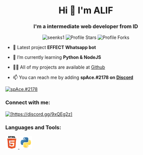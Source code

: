 <!-- https://github.com/seenks1/ -->
<!-- LEAVE A STAR, IF YOU LIKE IT ! -->

<h1 align="center">Hi 👋 I'm ALIF</h1>
<h3 align="center">I'm a intermediate web developer from ID</h3>

<p align="center"> 
<img src="https://komarev.com/ghpvc/?username=seenks1&label=Profile%20views&color=5c12df&style=flat" alt="seenks1" />
<img src="https://img.shields.io/badge/dynamic/json?&label=Total%20Stars&color=5c12df&style=flat&style=for-the-badge&query=%24.stars&url=https://api.github-star-counter.workers.dev/user/seenks1" alt="Profile Stars"></a>
<img src="https://img.shields.io/badge/dynamic/json?&label=Total%20Forks&color=5c12df&style=flat&style=for-the-badge&query=%24.forks&url=https://api.github-star-counter.workers.dev/user/seenks1" alt="Profile Forks"></a>
</p>

- 🔭 Latest project **EFFECT Whatsapp bot**

- 🌱 I’m currently learning **Python & NodeJS**

- 👨‍💻 All of my projects are available at [Github](https://github.com/seenks1?tab=repositories)

- 📫 You can reach me by adding **spAce.#2178 on [Discord](https://discord.gg/9xQEg2z)**


[![spAce.#2178](https://discord.c99.nl/widget/theme-3/309366588300328960.png)](https://discord.c99.nl/)

<h3 align="left">Connect with me:</h3>
<p align="left">
<a href="https://discord.gg/https://discord.gg/9xQEg2z" target="blank"><img align="center" src="https://raw.githubusercontent.com/rahuldkjain/github-profile-readme-generator/master/src/images/icons/Social/discord.svg" alt="[https://discord.gg/9xQEg2z]" height="30" width="40" /></a>
</p>

<h3 align="left">Languages and Tools:</h3>
<p align="left"> <a href="https://www.w3.org/html/" target="_blank" rel="noreferrer"> <img src="https://raw.githubusercontent.com/devicons/devicon/master/icons/html5/html5-original-wordmark.svg" alt="html5" width="40" height="40"/> </a> <a href="https://www.python.org" target="_blank" rel="noreferrer"> <img src="https://raw.githubusercontent.com/devicons/devicon/master/icons/python/python-original.svg" alt="python" width="40" height="40"/> </a> </p>
